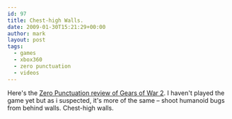 ```yaml
---
id: 97
title: Chest-high Walls.
date: 2009-01-30T15:21:29+00:00
author: mark
layout: post
tags:
  - games
  - xbox360
  - zero punctuation
  - videos
---
```

Here's the [Zero Punctuation review of Gears of War 2](http://www.escapistmagazine.com/videos/view/zero-punctuation/525-Gears-of-War-2). I haven't played the game yet but as i suspected, it's more of the same &#8211; shoot humanoid bugs from behind walls. Chest-high walls.

<div class="embeds-container><iframe src="//www.escapistmagazine.com/videos/embed/525?width=640" style="border: 0;" width="640" height="360"></iframe></div>
                                                                                                                                            
